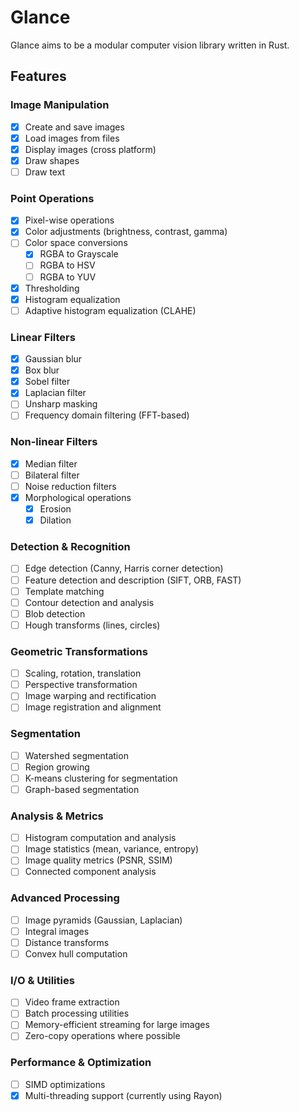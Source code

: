 # Glance
Glance aims to be a modular computer vision library written in Rust.

## Features

### Image Manipulation
- [x] Create and save images
- [x] Load images from files
- [x] Display images (cross platform)
- [x] Draw shapes
- [ ] Draw text

### Point Operations
- [x] Pixel-wise operations
- [x] Color adjustments (brightness, contrast, gamma)
- [ ] Color space conversions
    - [x] RGBA to Grayscale
    - [ ] RGBA to HSV
    - [ ] RGBA to YUV
- [x] Thresholding
- [x] Histogram equalization
- [ ] Adaptive histogram equalization (CLAHE)

### Linear Filters
- [x] Gaussian blur
- [x] Box blur
- [x] Sobel filter
- [x] Laplacian filter
- [ ] Unsharp masking
- [ ] Frequency domain filtering (FFT-based)

### Non-linear Filters
- [x] Median filter
- [ ] Bilateral filter
- [ ] Noise reduction filters
- [x] Morphological operations
    - [x] Erosion
    - [x] Dilation

### Detection & Recognition
- [ ] Edge detection (Canny, Harris corner detection)
- [ ] Feature detection and description (SIFT, ORB, FAST)
- [ ] Template matching
- [ ] Contour detection and analysis
- [ ] Blob detection
- [ ] Hough transforms (lines, circles)

### Geometric Transformations
- [ ] Scaling, rotation, translation
- [ ] Perspective transformation
- [ ] Image warping and rectification
- [ ] Image registration and alignment

### Segmentation
- [ ] Watershed segmentation
- [ ] Region growing
- [ ] K-means clustering for segmentation
- [ ] Graph-based segmentation

### Analysis & Metrics
- [ ] Histogram computation and analysis
- [ ] Image statistics (mean, variance, entropy)
- [ ] Image quality metrics (PSNR, SSIM)
- [ ] Connected component analysis

### Advanced Processing
- [ ] Image pyramids (Gaussian, Laplacian)
- [ ] Integral images
- [ ] Distance transforms
- [ ] Convex hull computation

### I/O & Utilities
- [ ] Video frame extraction
- [ ] Batch processing utilities
- [ ] Memory-efficient streaming for large images
- [ ] Zero-copy operations where possible

### Performance & Optimization
- [ ] SIMD optimizations
- [x] Multi-threading support (currently using Rayon)

